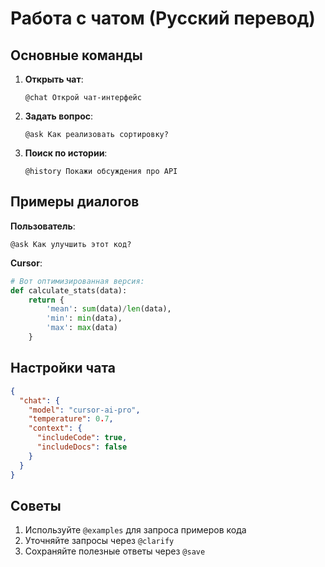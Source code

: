 # Работа с чатом (Русский перевод)

## Основные команды
1. **Открыть чат**:
   ```cursor
   @chat Открой чат-интерфейс
   ```

2. **Задать вопрос**:
   ```cursor
   @ask Как реализовать сортировку?
   ```

3. **Поиск по истории**:
   ```cursor
   @history Покажи обсуждения про API
   ```

## Примеры диалогов
**Пользователь**:
```cursor
@ask Как улучшить этот код?
```
**Cursor**:
```python
# Вот оптимизированная версия:
def calculate_stats(data):
    return {
        'mean': sum(data)/len(data),
        'min': min(data),
        'max': max(data)
    }
```

## Настройки чата
```json
{
  "chat": {
    "model": "cursor-ai-pro",
    "temperature": 0.7,
    "context": {
      "includeCode": true,
      "includeDocs": false
    }
  }
}
```

## Советы
1. Используйте `@examples` для запроса примеров кода
2. Уточняйте запросы через `@clarify`
3. Сохраняйте полезные ответы через `@save`